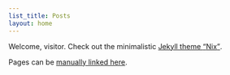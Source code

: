 ```yaml
---
list_title: Posts
layout: home
---
```

Welcome, visitor. Check out the minimalistic [Jekyll theme <q>Nix</q>](https://github.com/michaelnordmeyer/jekyll-theme-nix).

Pages can be [manually linked here](/about).

